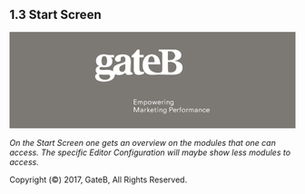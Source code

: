 ## 1.3 Start Screen


![alt text](../reference/dummy.png "this is a placeholder")

*On the Start Screen one gets an overview on the modules that one can access.
The specific Editor Configuration will maybe show less modules to access.*

Copyright (©) 2017, GateB, All Rights Reserved.
